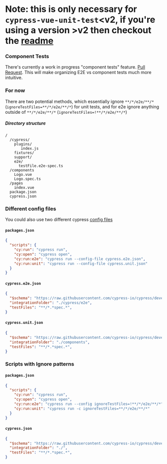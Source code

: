
# Note: this is only necessary for `cypress-vue-unit-test`<v2, if you're using a version >v2 then checkout the [readme](./readme.md)


### Component Tests
There's currently a work in progress "component tests" feature. [Pull Request](https://github.com/cypress-io/cypress/pull/5923). This will make organizing E2E vs component tests much more intuitive.

### For now
There are two potential methods, which essentially ignore `**/*/e2e/**/*` (`ignoreTestFiles=**/*/e2e/**/*`) for unit tests, and for e2e ignore anything outside of `**/*/e2e/**/*` (`ignoreTestFiles=!**/*/e2e/**/*`)

##### Directory structure
```
/
  /cypress/
    plugins/
       index.js
    fixtures/
    support/
    e2e/
      testFile.e2e-spec.ts
  /components
    Logo.vue
    Logo.spec.ts
  /pages
    index.vue
  package.json
  cypress.json  
```

### Different config files
You could also use two different cypress [config files](https://docs.cypress.io/guides/guides/command-line.html#cypress-run)


#### `packages.json`
```json
{
  "scripts": {
    "cy:run": "cypress run",
    "cy:open": "cypress open",
    "cy:run:e2e": "cypress run --config-file cypress.e2e.json",
    "cy:run:unit": "cypress run --config-file cypress.unit.json"
  }
}
```
#### `cypress.e2e.json`
```json
{
  "$schema": "https://raw.githubusercontent.com/cypress-io/cypress/develop/cli/schema/cypress.schema.json",
  "integrationFolder": "./cypress/e2e",
  "testFiles": "**/*.*spec.*",
}
```
#### `cypress.unit.json`
```json
{
  "$schema": "https://raw.githubusercontent.com/cypress-io/cypress/develop/cli/schema/cypress.schema.json",
  "integrationFolder": "./components",
  "testFiles": "**/*.*spec.*",
}
```

### Scripts with Ignore patterns

#### `packages.json`
```json
{
  "scripts": {
    "cy:run": "cypress run",
    "cy:open": "cypress open",
    "cy:run:e2e": "cypress run --config ignoreTestFiles=!**/*/e2e/**/*",
    "cy:run:unit": "cypress run -c ignoreTestFiles=**/*/e2e/**/*"
  }
}
```
#### `cypress.json`
```json
{
  "$schema": "https://raw.githubusercontent.com/cypress-io/cypress/develop/cli/schema/cypress.schema.json",
  "integrationFolder": "./",
  "testFiles": "**/*.*spec.*",
}
```
